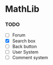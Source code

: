 # MathLib


### TODO
- [ ] Forum
- [x] Search box
- [ ] Back button
- [ ] User System
- [ ] Comment system